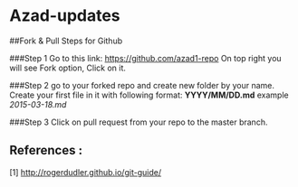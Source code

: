 Azad-updates
============

##Fork & Pull Steps for Github 

###Step 1
Go to this link: https://github.com/azad1-repo
On top right you will see Fork option, Click on it.

###Step 2
go to your forked repo and create new folder by your name.
Create your first file in it with following format: **YYYY/MM/DD.md**
example *2015-03-18.md*

###Step 3
Click on pull request from your repo to the master branch.


References :
------------
[1]  http://rogerdudler.github.io/git-guide/
